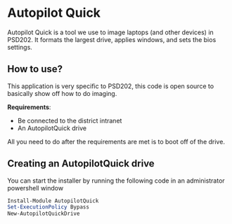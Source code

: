 # Autopilot Quick
Autopilot Quick is a tool we use to image laptops (and other devices) in PSD202. It formats the largest drive, applies windows, and sets the bios settings.

## How to use?
This application is very specific to PSD202, this code is open source to basically show off how to do imaging.

**Requirements**:
- Be connected to the district intranet
- An AutopilotQuick drive

All you need to do after the requirements are met is to boot off of the drive.

## Creating an AutopilotQuick drive
You can start the installer by running the following code in an administrator powershell window
```powershell
Install-Module AutopilotQuick
Set-ExecutionPolicy Bypass
New-AutopilotQuickDrive
```
